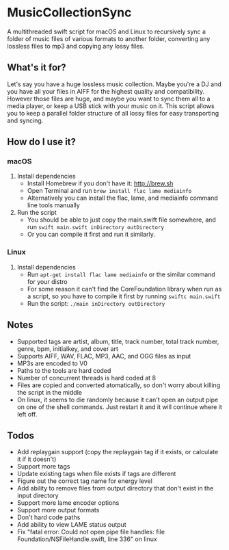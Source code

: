 # MusicCollectionSync
A multithreaded swift script for macOS and Linux to recursively sync a folder of music files of various formats to another folder, converting any lossless files to mp3 and copying any lossy files. 

## What's it for?
Let's say you have a huge lossless music collection. Maybe you're a DJ and you have all your files in AIFF for the highest quality and compatibility. However those files are huge, and maybe you want to sync them all to a media player, or keep a USB stick with your music on it. This script allows you to keep a parallel folder structure of all lossy files for easy transporting and syncing.

## How do I use it?
### macOS
1. Install dependencies
   * Install Homebrew if you don't have it: http://brew.sh
   * Open Terminal and run `brew install flac lame mediainfo`
   * Alternatively you can install the flac, lame, and mediainfo command line tools manually 
2. Run the script
   * You should be able to just copy the main.swift file somewhere, and run `swift main.swift inDirectory outDirectory`
   * Or you can compile it first and run it similarly.
   
### Linux
1. Install dependencies
   * Run `apt-get install flac lame mediainfo` or the similar command for your distro
   * For some reason it can't find the CoreFoundation library when run as a script, so you have to compile it first by running `swiftc main.swift`
   * Run the script: `./main inDirectory outDirectory`

## Notes
* Supported tags are artist, album, title, track number, total track number, genre, bpm, initialkey, and cover art 
* Supports AIFF, WAV, FLAC, MP3, AAC, and OGG files as input
* MP3s are encoded to V0
* Paths to the tools are hard coded
* Number of concurrent threads is hard coded at 8
* Files are copied and converted atomatically, so don't worry about killing the script in the middle
* On linux, it seems to die randomly because it can't open an output pipe on one of the shell commands. Just restart it and it will continue where it left off.

## Todos
* Add replaygain support (copy the replaygain tag if it exists, or calculate it if it doesn't)
* Support more tags
* Update existing tags when file exists if tags are different
* Figure out the correct tag name for energy level
* Add ability to remove files from output directory that don't exist in the input directory
* Support more lame encoder options
* Support more output formats
* Don't hard code paths
* Add ability to view LAME status output
* Fix "fatal error: Could not open pipe file handles: file Foundation/NSFileHandle.swift, line 336" on linux

